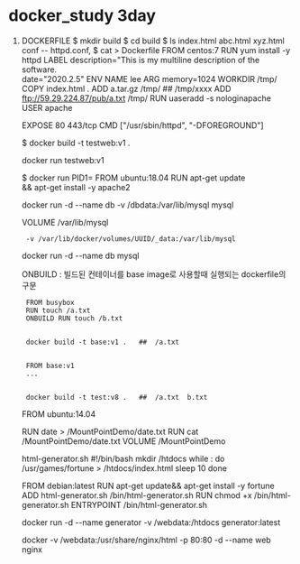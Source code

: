 # docker_study 3day


1. DOCKERFILE
	$ mkdir build
	$ cd build
	$ ls 
	index.html abc.html xyz.html
	conf -- httpd.conf, 
	$ cat > Dockerfile
	FROM centos:7
	RUN yum install -y httpd 
	LABEL description="This is my  multiline description of the software.\
	      date="2020.2.5"
	ENV  NAME lee
	ARG  memory=1024
	WORKDIR /tmp/
	COPY index.html  .
	ADD a.tar.gz /tmp/			## /tmp/xxxx
	ADD ftp://59.29.224.87/pub/a.txt /tmp/
	RUN uaseradd -s nologinapache 
	USER apache

	EXPOSE 80 443/tcp
	CMD ["/usr/sbin/httpd", "-DFOREGROUND"]


	$ docker build  -t testweb:v1  .

	docker run testweb:v1


	$ docker run  PID1=
	FROM ubuntu:18.04
	RUN apt-get update \
	    && apt-get install -y apache2


	docker run -d --name db  -v /dbdata:/var/lib/mysql mysql



	VOLUME /var/lib/mysql

		-v /var/lib/docker/volumes/UUID/_data:/var/lib/mysql
	docker run -d --name db  mysql




	ONBUILD : 빌드된 컨테이너를 base image로 사용할때 실행되는 dockerfile의 구문

		FROM busybox
		RUN touch /a.txt
		ONBUILD RUN touch /b.txt


		docker build -t base:v1 .  	##  /a.txt


		FROM base:v1
		...


		docker build -t test:v8 .  	##  /a.txt  b.txt





	FROM ubuntu:14.04

	RUN date > /MountPointDemo/date.txt
	RUN cat /MountPointDemo/date.txt
	VOLUME /MountPointDemo


	html-generator.sh
	#!/bin/bash
	mkdir /htdocs
	while :
	  do
	  /usr/games/fortune > /htdocs/index.html
	  sleep 10
	done


	FROM debian:latest
	RUN apt-get update&& apt-get install -y fortune
	ADD html-generator.sh /bin/html-generator.sh
	RUN chmod +x /bin/html-generator.sh
	ENTRYPOINT /bin/html-generator.sh


	docker run -d --name generator -v /webdata:/htdocs generator:latest

	docker -v /webdata:/usr/share/nginx/html -p 80:80 -d --name web nginx
